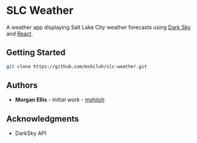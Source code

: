 # SLC Weather

A weather app displaying Salt Lake City weather forecasts using [Dark Sky](https://darksky.net/dev/) and [React](https://facebook.github.io/react/).

## Getting Started
```bash
git clone https://github.com/mshiloh/slc-weather.git
```

## Authors

* **Morgan Ellis** - *Initial work* - [mshiloh](https://github.com/mshiloh)

## Acknowledgments

* DarkSky API

